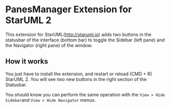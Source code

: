 # PanesManager Extension for StarUML 2

This extension for StarUML(http://staruml.io) adds two buttons in the statusbar of the interface (bottom bar) to toggle the Sidebar (left pane) and the Navigator (right pane) of the window.

## How it works

You just have to install the extension, and restart or reload (CMD + R) StarUML 2. You will see two new buttons in the right section of the Statusbar.

You should know you can perform the same operation with the `View > Hide Sidebar`and `View > Hide Navigator` menus.

